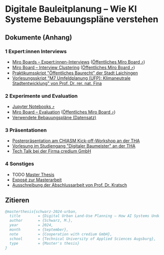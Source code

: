 # Digitale Bauleitplanung – Wie KI Systeme Bebauungspläne verstehen

## Dokumente (Anhang)

### 1 Expert:innen Interviews

* [Miro Boards – Expert:innen-Interviews](documents/Interviews_Miro_Board-Michael_Schwarz.pdf) ([Öffentliches Miro Board ⤴](https://miro.com/app/board/uXjVK5cSCbc=/?share_link_id=692471362957))
* [Miro Board – Interview Clustering](documents/Interview_Clustering_Miro_Board-Michael_Schwarz.pdf) ([Öffentliches Miro Board ⤴](https://miro.com/app/board/uXjVK5dIEKM=/?share_link_id=19650467674))
* [Praktikumsskript "Öffentliches Baurecht" der Stadt Laichingen](documents/Praktikumskript-Stadt_Laichingen.pdf)
* [Vorlesungsskript "M7 Umfeldplanung (UFP): Klimaneutrale Stadtentwicklung" von Prof. Dr. rer. nat. Fina](documents/Vorlesungsskript-Stefan-Fina.pdf)

### 2 Experimente und Evaluation

* [Jupyter Notebooks ⤴](https://github.com/schwamic/digital-urban-land-use-planning)
* [Miro Board – Evaluation](documents/Experimente-Evaluation_Miro_Board-Michael_Schwarz.pdf) ([Öffentliches Miro Board ⤴](https://miro.com/app/board/uXjVK5Jy2UQ=/?share_link_id=316632335868))
* [Verwendete Bebauungspläne (Datensatz)](documents/bpläne/)

### 3 Präsentationen

* [Posterpräsentation am CHIASM Kick-off-Workshop an der THA](documents/CHIASM_Poster-Michael_Schwarz-240421.pdf)
* [Vorlesung im Studiengang "Digitaler Baumeister" an der THA](documents/THA_Digitaler_Baumeister-Michael_Schwarz-11062024.pdf)
* [Tech Talk bei der Firma credium GmbH](documents/Tech_Talk-Michael_Schwarz-10042024.pdf)

### 4 Sonstiges

* TODO [Master Thesis](TODO)
* [Exposé zur Masterarbeit](documents/Exposé-Michael_Schwarz.pdf)
* [Ausschreibung der Abschlussarbeit von Prof. Dr. Kratsch](documents/WK-Abschlussarbeit-THA-5-Extraktion-von-Informationen-aus-Bebauungsplaenen-durch-LLMs.pdf)

## Zitieren

```bibtex
@masterthesis{schwarz-2024-urban,
  title        = {Digital Urban Land-Use Planning – How AI Systems Understand Development Plans},
  author       = {Schwarz, M.},
  year         = 2024,
  month        = {September},
  note         = {Cooperation with credium GmbH},
  school       = {Technical University of Applied Sciences Augsburg},
  type         = {Master's thesis}
}
```
